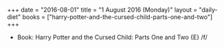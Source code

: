 +++
date = "2016-08-01"
title = "1 August 2016 (Monday)"
layout = "daily-diet"
books = ["harry-potter-and-the-cursed-child-parts-one-and-two"]
+++


* Book: Harry Potter and the Cursed Child: Parts One and Two {E} /f/